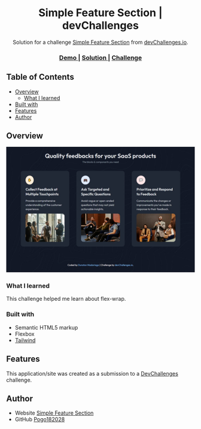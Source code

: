 <!-- Please update value in the {}  -->

<h1 align="center">Simple Feature Section | devChallenges</h1>

<div align="center">
   Solution for a challenge <a href="https://devchallenges.io/challenge/simple-feature-section-challenge" target="_blank">Simple Feature Section</a> from <a href="http://devchallenges.io" target="_blank">devChallenges.io</a>.
</div>

<div align="center">
  <h3>
    <a href="https://devchallenge-simple-feature-section.netlify.app">
      Demo
    </a>
    <span> | </span>
    <a href="https://devchallenge-simple-feature-section.netlify.app">
      Solution
    </a>
    <span> | </span>
    <a href="https://devchallenges.io/challenge/simple-feature-section-challenge">
      Challenge
    </a>
  </h3>
</div>

<!-- TABLE OF CONTENTS -->

## Table of Contents

- [Overview](#overview)
  - [What I learned](#what-i-learned)
- [Built with](#built-with)
- [Features](#features)
- [Author](#Author)

<!-- OVERVIEW -->

## Overview

![Overview](resources/Overview.jpeg)

### What I learned

This challenge helped me learn about flex-wrap.

### Built with

- Semantic HTML5 markup
- Flexbox
- [Tailwind](https://tailwindcss.com/)

## Features

This application/site was created as a submission to a [DevChallenges](https://devchallenges.io/challenges-dashboard) challenge.

## Author

- Website [Simple Feature Section](https://devchallenge-simple-feature-section.netlify.app)
- GitHub [Pogo182028](https://github.com/Pogo182028/Simple-Feature-Section)
